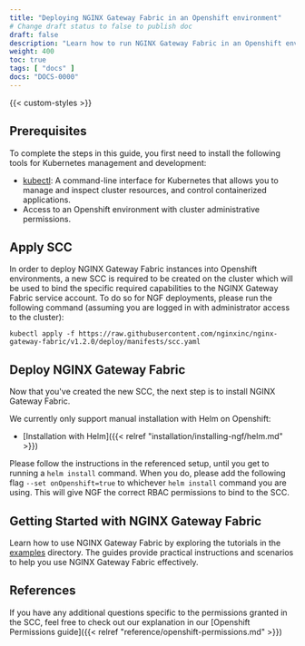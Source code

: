 ```yaml
---
title: "Deploying NGINX Gateway Fabric in an Openshift environment"
# Change draft status to false to publish doc
draft: false
description: "Learn how to run NGINX Gateway Fabric in an Openshift environment."
weight: 400
toc: true
tags: [ "docs" ]
docs: "DOCS-0000"
---
```


{{< custom-styles >}}

## Prerequisites

To complete the steps in this guide, you first need to install the following tools for Kubernetes management and development:

- [kubectl](https://kubernetes.io/docs/tasks/tools/): A command-line interface for Kubernetes that allows you to manage and inspect cluster resources, and control containerized applications.
- Access to an Openshift environment with cluster administrative permissions.


## Apply SCC

In order to deploy NGINX Gateway Fabric instances into Openshift environments, a new SCC is required to be created
on the cluster which will be used to bind the specific required capabilities to the NGINX Gateway Fabric service account.
To do so for NGF deployments, please run the following command (assuming you are logged in with administrator access to the cluster):

`kubectl apply -f https://raw.githubusercontent.com/nginxinc/nginx-gateway-fabric/v1.2.0/deploy/manifests/scc.yaml`

## Deploy NGINX Gateway Fabric

Now that you've created the new SCC, the next step is to install NGINX Gateway Fabric.

We currently only support manual installation with Helm on Openshift:

- [Installation with Helm]({{< relref "installation/installing-ngf/helm.md" >}})

Please follow the instructions in the referenced setup, until you get to running a `helm install` command.
When you do, please add the following flag `--set onOpenshift=true` to whichever `helm install` command you are
using. This will give NGF the correct RBAC permissions to bind to the SCC.

## Getting Started with NGINX Gateway Fabric

Learn how to use NGINX Gateway Fabric by exploring the tutorials in the [examples](https://github.com/nginxinc/nginx-gateway-fabric/tree/v1.2.0/examples) directory. The guides provide practical instructions and scenarios to help you use NGINX Gateway Fabric effectively.

## References

If you have any additional questions specific to the permissions granted in the SCC, feel free to check out
our explanation in our [Openshift Permissions guide]({{< relref "reference/openshift-permissions.md" >}})
